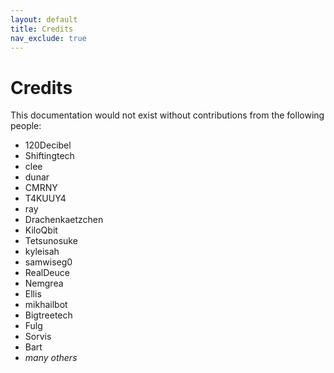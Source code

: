 ```yaml
---
layout: default
title: Credits
nav_exclude: true
---
```


# Credits

This documentation would not exist without contributions from the following people:

* 120Decibel
* Shiftingtech
* clee
* dunar
* CMRNY
* T4KUUY4
* ray
* Drachenkaetzchen
* KiloQbit
* Tetsunosuke
* kyleisah
* samwiseg0
* RealDeuce
* Nemgrea
* Ellis
* mikhailbot
* Bigtreetech
* Fulg
* Sorvis
* Bart
* _many others_

